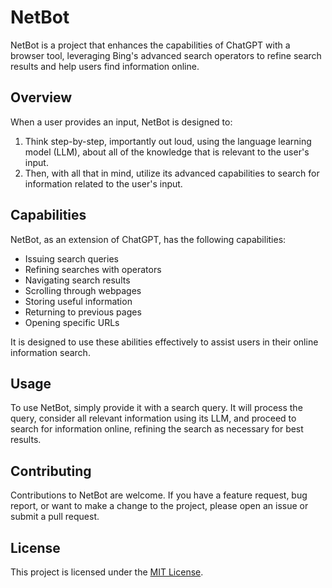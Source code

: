 # NetBot

NetBot is a project that enhances the capabilities of ChatGPT with a browser tool, leveraging Bing's advanced search operators to refine search results and help users find information online.

## Overview

When a user provides an input, NetBot is designed to:

1. Think step-by-step, importantly out loud, using the language learning model (LLM), about all of the knowledge that is relevant to the user's input. 
2. Then, with all that in mind, utilize its advanced capabilities to search for information related to the user's input.

## Capabilities

NetBot, as an extension of ChatGPT, has the following capabilities:

- Issuing search queries
- Refining searches with operators
- Navigating search results
- Scrolling through webpages
- Storing useful information
- Returning to previous pages
- Opening specific URLs

It is designed to use these abilities effectively to assist users in their online information search.

## Usage

To use NetBot, simply provide it with a search query. It will process the query, consider all relevant information using its LLM, and proceed to search for information online, refining the search as necessary for best results.

## Contributing

Contributions to NetBot are welcome. If you have a feature request, bug report, or want to make a change to the project, please open an issue or submit a pull request.

## License

This project is licensed under the [MIT License](LICENSE.md).
